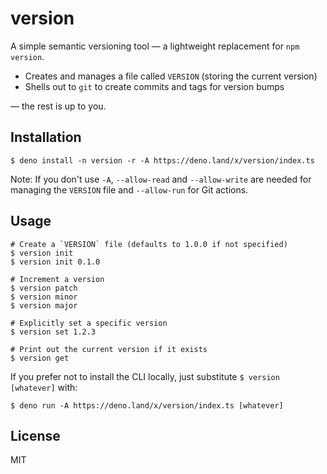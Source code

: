# version

A simple semantic versioning tool — a lightweight replacement for `npm version`.

- Creates and manages a file called `VERSION` (storing the current version)
- Shells out to `git` to create commits and tags for version bumps

— the rest is up to you.

## Installation

```
$ deno install -n version -r -A https://deno.land/x/version/index.ts
```

Note: If you don't use `-A`, `--allow-read` and `--allow-write` are needed for
managing the `VERSION` file and `--allow-run` for Git actions.

## Usage

```
# Create a `VERSION` file (defaults to 1.0.0 if not specified)
$ version init
$ version init 0.1.0

# Increment a version
$ version patch
$ version minor
$ version major

# Explicitly set a specific version
$ version set 1.2.3

# Print out the current version if it exists
$ version get
```

If you prefer not to install the CLI locally, just substitute `$ version
[whatever]` with:

```
$ deno run -A https://deno.land/x/version/index.ts [whatever]
```

## License

MIT
